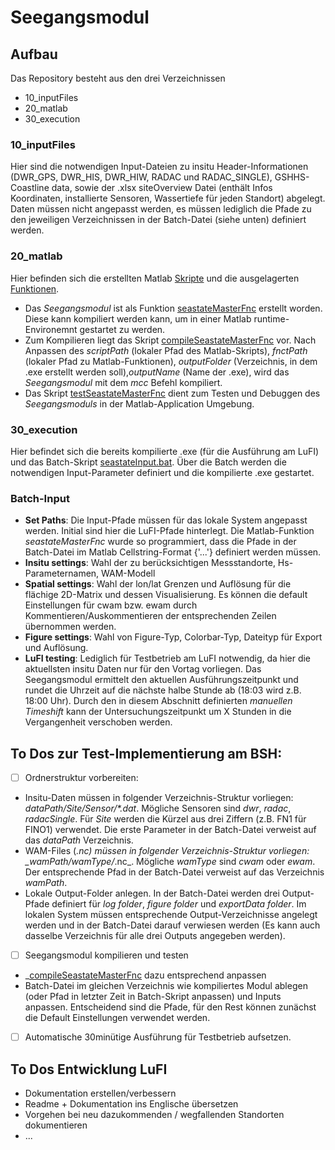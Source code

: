 # Seegangsmodul

## Aufbau
Das Repository besteht aus den drei Verzeichnissen 
- 10_inputFiles
- 20_matlab
- 30_execution


### 10_inputFiles
Hier sind die notwendigen Input-Dateien zu insitu Header-Informationen (DWR_GPS, DWR_HIS, DWR_HIW, RADAC und RADAC_SINGLE), GSHHS-Coastline data, sowie der .xlsx siteOverview Datei (enthält Infos Koordinaten, installierte Sensoren, Wassertiefe für jeden Standort) abgelegt. Daten müssen nicht angepasst werden, es müssen lediglich die Pfade zu den jeweiligen Verzeichnissen in der Batch-Datei (siehe unten) definiert werden.

### 20_matlab
Hier befinden sich die erstellten Matlab [Skripte](https://gitlab.projekt.uni-hannover.de/lufi-openrave/seegangsmodul/-/tree/master/20_matlab/10_scripts) und die ausgelagerten [Funktionen](https://gitlab.uni-hannover.de/lufi_ag_offshore/seegangsmodul/-/tree/main/10_matlab/20_functions). 
- Das _Seegangsmodul_ ist als Funktion [seastateMasterFnc](https://gitlab.projekt.uni-hannover.de/lufi-openrave/seegangsmodul/-/blob/master/20_matlab/10_scripts/seastateMasterFnc.m) erstellt worden. Diese kann kompiliert werden kann, um in einer Matlab runtime-Environemnt gestartet zu werden. 
- Zum Kompilieren liegt das Skript [compileSeastateMasterFnc](https://gitlab.projekt.uni-hannover.de/lufi-openrave/seegangsmodul/-/blob/master/20_matlab/10_scripts/compileSeastateMasterFnc.m) vor. Nach Anpassen des _scriptPath_ (lokaler Pfad des Matlab-Skripts), _fnctPath_ (lokaler Pfad zu Matlab-Funktionen), _outputFolder_ (Verzeichnis, in dem .exe erstellt werden soll),_outputName_ (Name der .exe), wird das _Seegangsmodul_ mit dem _mcc_ Befehl kompiliert.
- Das Skript [testSeastateMasterFnc](https://gitlab.projekt.uni-hannover.de/lufi-openrave/seegangsmodul/-/blob/master/20_matlab/10_scripts/testSeastateMasterFnc.m) dient zum Testen und Debuggen des _Seegangsmoduls_ in der Matlab-Application Umgebung.

### 30_execution
Hier befindet sich die bereits kompilierte .exe (für die Ausführung am LuFI) und das Batch-Skript [seastateInput.bat](https://gitlab.projekt.uni-hannover.de/lufi-openrave/seegangsmodul/-/blob/master/30_execution/seastateInput.bat). Über die Batch werden die notwendigen Input-Parameter definiert und die kompilierte .exe gestartet. 

### Batch-Input
- **Set Paths**: Die Input-Pfade müssen für das lokale System angepasst werden. Initial sind hier die LuFI-Pfade hinterlegt. Die Matlab-Funktion _seastateMasterFnc_ wurde so programmiert, dass die Pfade in der Batch-Datei im Matlab Cellstring-Format {'...'} definiert werden müssen.
- **Insitu settings**: Wahl der zu berücksichtigen Messstandorte, Hs-Parameternamen, WAM-Modell
- **Spatial settings**: Wahl der lon/lat Grenzen und Auflösung für die flächige 2D-Matrix und dessen Visualisierung. Es können die default Einstellungen für cwam bzw. ewam durch Kommentieren/Auskommentieren der entsprechenden Zeilen übernommen werden.
- **Figure settings**: Wahl von Figure-Typ, Colorbar-Typ, Dateityp für Export und Auflösung.
- **LuFI testing**: Lediglich für Testbetrieb am LuFI notwendig, da hier die aktuellsten insitu Daten nur für den Vortag vorliegen. Das Seegangsmodul ermittelt den aktuellen Ausführungszeitpunkt und rundet die Uhrzeit auf die nächste halbe Stunde ab (18:03 wird z.B. 18:00 Uhr). Durch den in diesem Abschnitt definierten _manuellen Timeshift_ kann der Untersuchungszeitpunkt um X Stunden in die Vergangenheit verschoben werden.

## To Dos zur Test-Implementierung am BSH:

- [ ] Ordnerstruktur vorbereiten:
- Insitu-Daten müssen in folgender Verzeichnis-Struktur vorliegen: _dataPath/Site/Sensor/*.dat_. Mögliche Sensoren sind _dwr_, _radac_, _radacSingle_. Für _Site_ werden die Kürzel aus drei Ziffern (z.B. FN1 für FINO1) verwendet. Die erste Parameter in der Batch-Datei verweist auf das _dataPath_ Verzeichnis.
- WAM-Files (*.nc) müssen in folgender Verzeichnis-Struktur vorliegen: _wamPath/wamType/*.nc_. Mögliche _wamType_ sind _cwam_ oder _ewam_. Der entsprechende Pfad in der Batch-Datei verweist auf das Verzeichnis _wamPath_.
- Lokale Output-Folder anlegen. In der Batch-Datei werden drei Output-Pfade definiert für _log folder_, _figure folder_ und _exportData folder_. Im lokalen System müssen entsprechende Output-Verzeichnisse angelegt werden und in der Batch-Datei darauf verwiesen werden (Es kann auch dasselbe Verzeichnis für alle drei Outputs angegeben werden).
- [ ] Seegangsmodul kompilieren und testen
-  _[compileSeastateMasterFnc](https://gitlab.projekt.uni-hannover.de/lufi-openrave/seegangsmodul/-/blob/master/20_matlab/10_scripts/compileSeastateMasterFnc.m) dazu entsprechend anpassen 
- Batch-Datei im gleichen Verzeichnis wie kompiliertes Modul ablegen (oder Pfad in letzter Zeit in Batch-Skript anpassen) und Inputs anpassen. Entscheidend sind die Pfade, für den Rest können zunächst die Default Einstellungen verwendet werden. 
- [ ] Automatische 30minütige Ausführung für Testbetrieb aufsetzen. 

## To Dos Entwicklung LuFI
- Dokumentation erstellen/verbessern
- Readme + Dokumentation ins Englische übersetzen
- Vorgehen bei neu dazukommenden / wegfallenden Standorten dokumentieren
- ...


